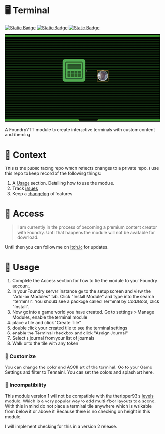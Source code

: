 # 🖥️ Terminal

[![Static Badge](https://img.shields.io/badge/Itch.io-CodaBool-red?style=flat-square&logo=itchdotio)](https://codabool.itch.io) [![Static Badge](https://img.shields.io/badge/Discord-CodaBool-blue?style=flat-square&logo=discord)](https://discord.gg/foundryvtt) [![Static Badge](https://img.shields.io/badge/Foundry%20Verfied%20Version-11-brightgreen?style=flat-square&logo=checkmarx)](https://github.com/CodaBool/terminal/issues)

![Preview Video](https://raw.githubusercontent.com/CodaBool/terminal/main/img/preview.gif)

A FoundryVTT module to create interactive terminals with custom content and theming

# 🚩 Context
This is the public facing repo which reflects changes to a private repo. I use this repo to keep record of the following things:

1. A [Usage](https://github.com/CodaBool/terminal#usage) section. Detailing how to use the module.
2. Track [issues](https://github.com/CodaBool/terminal/issues)
3. Keep a [changelog](https://github.com/CodaBool/terminal/blob/main/changelog.md) of features

# 🔑 Access
> I am currently in the process of becoming a premium content creator with Foundry. Until that happens the module will not be available for download.

Until then you can follow me on [Itch.io](https://codabool.itch.io) for updates.

# 🔨 Usage
1. Complete the Access section for how to tie the module to your Foundry account.
2. In your Foundry server instance go to the setup screen and view the "Add-on Modules" tab. Click "Install Module" and type into the search "terminal". You should see a package called Terminal by CodaBool, click "Install".
3. Now go into a game world you have created. Go to settings > Manage Modules, enable the terminal module
4. place a tile and click "Create Tile"
5. double click your created tile to see the terminal settings
6. enable the Terminal checkbox and click "Assign Journal"
7. Select a journal from your list of journals
8. Walk onto the tile with any token

### 🎨 Customize
You can change the color and ASCII art of the terminal. Go to your Game Settings and filter to Termainl. You can set the colors and splash art here.


### 🐜 Incompatibility
This module version 1 will not be compatible with the theripper93's [levels](https://foundryvtt.com/packages/levels) module. Which is a very popular way to add multi-floor layouts to a scene. With this in mind do not place a terminal tile anywhere which is walkable from below it or above it. Because there is no checking on height in this module.

I will implement checking for this in a version 2 release.